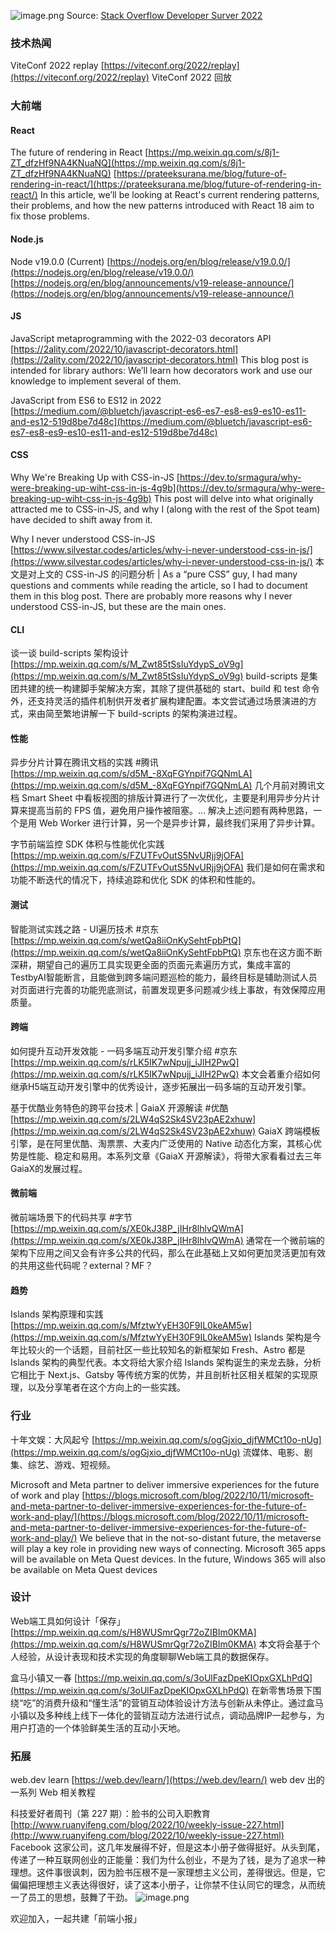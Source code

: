 ![image.png](https://cdn.nlark.com/yuque/0/2022/png/85771/1666542064145-2bf69efa-0cdd-4fef-a381-320cb3b11ee3.png#clientId=uad39d785-5bb9-4&crop=0&crop=0&crop=1&crop=1&errorMessage=unknown%20error&from=paste&height=573&id=ub8e359c2&margin=%5Bobject%20Object%5D&name=image.png&originHeight=1694&originWidth=1242&originalType=binary&ratio=1&rotation=0&showTitle=false&size=452455&status=error&style=none&taskId=u9305e6b8-f6c5-46b4-b65e-49450db5b1f&title=&width=420)
Source: [Stack Overflow Developer Surver 2022](https://survey.stackoverflow.co/2022/#section-most-popular-technologies-web-frameworks-and-technologies)
### 技术热闻
ViteConf 2022 replay
[https://viteconf.org/2022/replay](https://viteconf.org/2022/replay)
ViteConf 2022 回放

### 大前端
#### React
The future of rendering in React
[https://mp.weixin.qq.com/s/8j1-ZT_dfzHf9NA4KNuaNQ](https://mp.weixin.qq.com/s/8j1-ZT_dfzHf9NA4KNuaNQ)
[https://prateeksurana.me/blog/future-of-rendering-in-react/](https://prateeksurana.me/blog/future-of-rendering-in-react/)
In this article, we’ll be looking at React's current rendering patterns, their problems, and how the new patterns introduced with React 18 aim to fix those problems.

#### Node.js
Node v19.0.0 (Current)
[https://nodejs.org/en/blog/release/v19.0.0/](https://nodejs.org/en/blog/release/v19.0.0/)
[https://nodejs.org/en/blog/announcements/v19-release-announce/](https://nodejs.org/en/blog/announcements/v19-release-announce/)

#### JS
JavaScript metaprogramming with the 2022-03 decorators API
[https://2ality.com/2022/10/javascript-decorators.html](https://2ality.com/2022/10/javascript-decorators.html)
This blog post is intended for library authors: We’ll learn how decorators work and use our knowledge to implement several of them.

JavaScript from ES6 to ES12 in 2022
[https://medium.com/@bluetch/javascript-es6-es7-es8-es9-es10-es11-and-es12-519d8be7d48c](https://medium.com/@bluetch/javascript-es6-es7-es8-es9-es10-es11-and-es12-519d8be7d48c)

#### CSS
Why We're Breaking Up with CSS-in-JS
[https://dev.to/srmagura/why-were-breaking-up-wiht-css-in-js-4g9b](https://dev.to/srmagura/why-were-breaking-up-wiht-css-in-js-4g9b)
This post will delve into what originally attracted me to CSS-in-JS, and why I (along with the rest of the Spot team) have decided to shift away from it.

Why I never understood CSS-in-JS
[https://www.silvestar.codes/articles/why-i-never-understood-css-in-js/](https://www.silvestar.codes/articles/why-i-never-understood-css-in-js/)
本文是对上文的 CSS-in-JS 的问题分析 | As a “pure CSS” guy, I had many questions and comments while reading the article, so I had to document them in this blog post. There are probably more reasons why I never understood CSS-in-JS, but these are the main ones.

#### CLI
谈一谈 build-scripts 架构设计
[https://mp.weixin.qq.com/s/M_Zwt85tSsIuYdypS_oV9g](https://mp.weixin.qq.com/s/M_Zwt85tSsIuYdypS_oV9g)
build-scripts 是集团共建的统一构建脚手架解决方案，其除了提供基础的 start、build 和 test 命令外，还支持灵活的插件机制供开发者扩展构建配置。本文尝试通过场景演进的方式，来由简至繁地讲解一下 build-scripts 的架构演进过程。

#### 性能
异步分片计算在腾讯文档的实践 #腾讯
[https://mp.weixin.qq.com/s/d5M_-8XqFGYnpif7GQNmLA](https://mp.weixin.qq.com/s/d5M_-8XqFGYnpif7GQNmLA)
几个月前对腾讯文档 Smart Sheet 中看板视图的排版计算进行了一次优化，主要是利用异步分片计算来提高当前的 FPS 值，避免用户操作被阻塞。... 解决上述问题有两种思路，一个是用 Web Worker 进行计算，另一个是异步计算，最终我们采用了异步计算。

字节前端监控 SDK 体积与性能优化实践
[https://mp.weixin.qq.com/s/FZUTFvOutS5NvURjj9jOFA](https://mp.weixin.qq.com/s/FZUTFvOutS5NvURjj9jOFA)
我们是如何在需求和功能不断迭代的情况下，持续追踪和优化 SDK 的体积和性能的。

#### 测试
智能测试实践之路 - UI遍历技术 #京东
[https://mp.weixin.qq.com/s/wetQa8iiOnKySehtFpbPtQ](https://mp.weixin.qq.com/s/wetQa8iiOnKySehtFpbPtQ)
京东也在这方面不断深耕，期望自己的遍历工具实现更全面的页面元素遍历方式，集成丰富的TestbyAI智能断言，且能做到跨多端问题巡检的能力，最终目标是辅助测试人员对页面进行完善的功能兜底测试，前置发现更多问题减少线上事故，有效保障应用质量。

#### 跨端
如何提升互动开发效能 - 一码多端互动开发引擎介绍 #京东
[https://mp.weixin.qq.com/s/rLK5IK7wNpujj_iJlH2PwQ](https://mp.weixin.qq.com/s/rLK5IK7wNpujj_iJlH2PwQ)
本文会着重介绍如何继承H5端互动开发引擎中的优秀设计，逐步拓展出一码多端的互动开发引擎。

基于优酷业务特色的跨平台技术 | GaiaX 开源解读 #优酷
[https://mp.weixin.qq.com/s/2LW4qS2Sk4SV23pAE2xhuw](https://mp.weixin.qq.com/s/2LW4qS2Sk4SV23pAE2xhuw)
GaiaX 跨端模板引擎，是在阿里优酷、淘票票、大麦内广泛使用的 Native 动态化方案，其核心优势是性能、稳定和易用。本系列文章《GaiaX 开源解读》，将带大家看看过去三年GaiaX的发展过程。

#### 微前端
微前端场景下的代码共享 #字节
[https://mp.weixin.qq.com/s/XE0kJ38P_jIHr8lhlvQWmA](https://mp.weixin.qq.com/s/XE0kJ38P_jIHr8lhlvQWmA)
通常在一个微前端的架构下应用之间又会有许多公共的代码，那么在此基础上又如何更加灵活更加有效的共用这些代码呢？external？MF？

#### 趋势
Islands 架构原理和实践
[https://mp.weixin.qq.com/s/MfztwYyEH30F9IL0keAM5w](https://mp.weixin.qq.com/s/MfztwYyEH30F9IL0keAM5w)
Islands 架构是今年比较火的一个话题，目前社区一些比较知名的新框架如 Fresh、Astro 都是 Islands 架构的典型代表。本文将给大家介绍 Islands 架构诞生的来龙去脉，分析它相比于 Next.js、Gatsby 等传统方案的优势，并且剖析社区相关框架的实现原理，以及分享笔者在这个方向上的一些实践。

### 行业
十年文娱：大风起兮
[https://mp.weixin.qq.com/s/ogGjxio_djfWMCt10o-nUg](https://mp.weixin.qq.com/s/ogGjxio_djfWMCt10o-nUg)
流媒体、电影、剧集、综艺、游戏、短视频。

Microsoft and Meta partner to deliver immersive experiences for the future of work and play
[https://blogs.microsoft.com/blog/2022/10/11/microsoft-and-meta-partner-to-deliver-immersive-experiences-for-the-future-of-work-and-play/](https://blogs.microsoft.com/blog/2022/10/11/microsoft-and-meta-partner-to-deliver-immersive-experiences-for-the-future-of-work-and-play/)
We believe that in the not-so-distant future, the metaverse will play a key role in providing new ways of connecting. Microsoft 365 apps will be available on Meta Quest devices. In the future, Windows 365 will also be available on Meta Quest devices

### 设计
Web端工具如何设计「保存」
[https://mp.weixin.qq.com/s/H8WUSmrQgr72oZIBIm0KMA](https://mp.weixin.qq.com/s/H8WUSmrQgr72oZIBIm0KMA)
本文将会基于个人经验，从设计表现和技术实现的角度聊聊Web端工具的数据保存。

盒马小镇又一春
[https://mp.weixin.qq.com/s/3oUlFazDpeKIOpxGXLhPdQ](https://mp.weixin.qq.com/s/3oUlFazDpeKIOpxGXLhPdQ)
在新零售场景下围绕“吃”的消费升级和“懂生活”的营销互动体验设计方法与创新从未停止。通过盒马小镇以及多种线上线下一体化的营销互动方法进行试点，调动品牌IP一起参与，为用户打造的一个体验鲜美生活的互动小天地。

### 拓展
web.dev learn
[https://web.dev/learn/](https://web.dev/learn/)
web dev 出的一系列 Web 相关教程

科技爱好者周刊（第 227 期）：脸书的公司入职教育
[http://www.ruanyifeng.com/blog/2022/10/weekly-issue-227.html](http://www.ruanyifeng.com/blog/2022/10/weekly-issue-227.html)
Facebook 这家公司，这几年发展得不好，但是这本小册子做得挺好。从头到尾，传递了一种互联网创业的正能量：我们为什么创业，不是为了钱，是为了追求一种理想。这件事很讽刺，因为脸书压根不是一家理想主义公司，差得很远。但是，它偏偏把理想主义表达得很好，读了这本小册子，让你禁不住认同它的理念，从而统一了员工的思想，鼓舞了干劲。
![image.png](https://cdn.nlark.com/yuque/0/2020/png/85771/1605930034828-7fc81343-651f-4a15-8465-eebe5a23cf61.png#crop=0&crop=0&crop=1&crop=1&height=31&id=C5Hpa&margin=%5Bobject%20Object%5D&name=image.png&originHeight=90&originWidth=2186&originalType=binary&ratio=1&rotation=0&showTitle=false&size=14325&status=done&style=none&title=&width=746)


欢迎加入，一起共建「前端小报」

